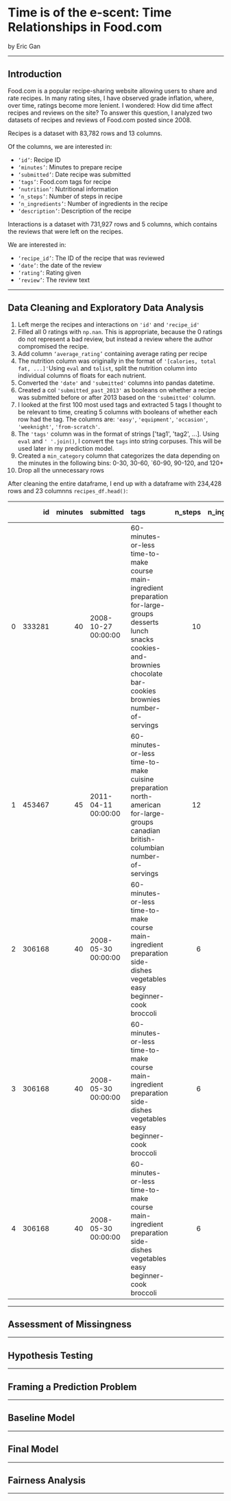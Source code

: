 # Time is of the e-scent: Time Relationships in Food.com
by Eric Gan

---

## Introduction
Food.com is a popular recipe-sharing website allowing users to share and rate recipes. In many rating sites, I have observed grade inflation, where, over time, ratings become more lenient. I wondered: How did time affect recipes and reviews on the site? To answer this question, I analyzed two datasets of recipes and reviews of Food.com posted since 2008.

Recipes is a dataset with 83,782 rows and 13 columns.

Of the columns, we are interested in: 
- `‘id’`: Recipe ID
- `‘minutes’`: Minutes to prepare recipe
- `‘submitted’`: Date recipe was submitted
- `‘tags’`: Food.com tags for recipe
- `‘nutrition’`: Nutritional information
- `‘n_steps’`: Number of steps in recipe
- `‘n_ingredients’`: Number of ingredients in the recipe
- `‘description’`: Description of the recipe


Interactions is a dataset with 731,927 rows and 5 columns, which contains the reviews that were left on the recipes.

We are interested in: 
- `‘recipe_id’`: The ID of the recipe that was reviewed
- `‘date’`: the date of the review
- `‘rating’`: Rating given
- `‘review’`: The review text

---

## Data Cleaning and Exploratory Data Analysis
1. Left merge the recipes and interactions on `'id'` and `'recipe_id'`
2. Filled all 0 ratings with `np.nan`. This is appropriate, because the 0 ratings do not represent a bad review, but instead a review where the author compromised the recipe.
3. Add column `‘average_rating’` containing average rating per recipe
4. The nutrition column was originally in the format of `'[calories, total fat, ...]'`Using `eval` and `tolist`, split the nutrition column into individual columns of floats for each nutrient.
5. Converted the `'date'` and `'submitted'` columns into pandas datetime.
6. Created a col `'submitted_past_2013'` as booleans on whether a recipe was submitted before or after 2013 based on the `'submitted'` column. 
7. I looked at the first 100 most used tags and extracted 5 tags I thought to be relevant to time, creating 5 columns with booleans of whether each row had the tag. The columns are: `'easy'`, `'equipment'`, `'occasion'`, `'weeknight'`, `'from-scratch'`.
8. The `'tags'` column was in the format of strings ['tag1', 'tag2', ...]. Using `eval` and `' '.join()`, I convert the `tags` into string corpuses. This will be used later in my prediction model. 
9. Created a `min_category` column that categorizes the data depending on the minutes in the following bins: 0-30, 30-60, `60-90, 90-120, and 120+
10. Drop all the unnecessary rows

After cleaning the entire dataframe, I end up with a dataframe with 234,428 rows and 23 columnns `recipes_df.head()`:

|    |     id |   minutes | submitted           | tags                                                                                                                                                                             |   n_steps |   n_ingredients | date                |   rating |   avg_rating | easy   | equipment   | occasion   | weeknight   | from-scratch   |   calories |   total_fat |   sugar |   sodium |   protein |   saturated_fat |   carbohydrates | submitted_past_2013   | min_category   |
|---:|-------:|----------:|:--------------------|:---------------------------------------------------------------------------------------------------------------------------------------------------------------------------------|----------:|----------------:|:--------------------|---------:|-------------:|:-------|:------------|:-----------|:------------|:---------------|-----------:|------------:|--------:|---------:|----------:|----------------:|----------------:|:----------------------|:---------------|
|  0 | 333281 |        40 | 2008-10-27 00:00:00 | 60-minutes-or-less time-to-make course main-ingredient preparation for-large-groups desserts lunch snacks cookies-and-brownies chocolate bar-cookies brownies number-of-servings |        10 |               9 | 2008-11-19 00:00:00 |        4 |            4 | False  | False       | False      | False       | False          |      138.4 |          10 |      50 |        3 |         3 |              19 |               6 | False                 | 30-60          |
|  1 | 453467 |        45 | 2011-04-11 00:00:00 | 60-minutes-or-less time-to-make cuisine preparation north-american for-large-groups canadian british-columbian number-of-servings                                                |        12 |              11 | 2012-01-26 00:00:00 |        5 |            5 | False  | False       | False      | False       | False          |      595.1 |          46 |     211 |       22 |        13 |              51 |              26 | False                 | 30-60          |
|  2 | 306168 |        40 | 2008-05-30 00:00:00 | 60-minutes-or-less time-to-make course main-ingredient preparation side-dishes vegetables easy beginner-cook broccoli                                                            |         6 |               9 | 2008-12-31 00:00:00 |        5 |            5 | True   | False       | False      | False       | False          |      194.8 |          20 |       6 |       32 |        22 |              36 |               3 | False                 | 30-60          |
|  3 | 306168 |        40 | 2008-05-30 00:00:00 | 60-minutes-or-less time-to-make course main-ingredient preparation side-dishes vegetables easy beginner-cook broccoli                                                            |         6 |               9 | 2009-04-13 00:00:00 |        5 |            5 | True   | False       | False      | False       | False          |      194.8 |          20 |       6 |       32 |        22 |              36 |               3 | False                 | 30-60          |
|  4 | 306168 |        40 | 2008-05-30 00:00:00 | 60-minutes-or-less time-to-make course main-ingredient preparation side-dishes vegetables easy beginner-cook broccoli                                                            |         6 |               9 | 2013-08-02 00:00:00 |        5 |            5 | True   | False       | False      | False       | False          |      194.8 |          20 |       6 |       32 |        22 |              36 |               3 | False                 | 30-60          |



---

## Assessment of Missingness

---

## Hypothesis Testing

---

## Framing a Prediction Problem

---

## Baseline Model

---

## Final Model

---

## Fairness Analysis

---
